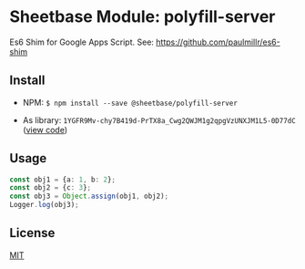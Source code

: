 # Sheetbase Module: polyfill-server

Es6 Shim for Google Apps Script. See: https://github.com/paulmillr/es6-shim

## Install

- NPM: ``$ npm install --save @sheetbase/polyfill-server``

- As library: ``1YGFR9Mv-chy7B419d-PrTX8a_Cwg2QWJM1g2qpgVzUNXJM1L5-0D77dC`` ([view code](https://script.google.com/d/1YGFR9Mv-chy7B419d-PrTX8a_Cwg2QWJM1g2qpgVzUNXJM1L5-0D77dC/edit?usp=sharing))

## Usage

```ts
const obj1 = {a: 1, b: 2};
const obj2 = {c: 3};
const obj3 = Object.assign(obj1, obj2);
Logger.log(obj3);
```

## License

[MIT][license-url]

[license-url]: https://github.com/sheetbase/module-polyfill-server/blob/master/LICENSE
